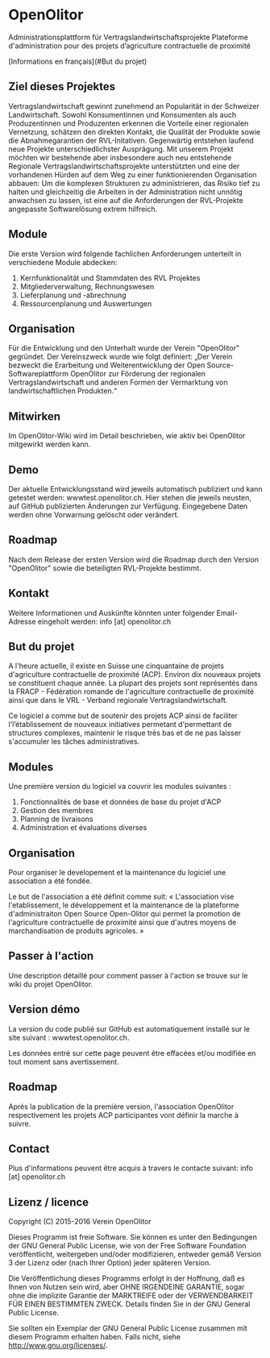 # OpenOlitor
Administrationsplattform für Vertragslandwirtschaftsprojekte
Plateforme d'administration pour des projets d’agriculture contractuelle de proximité

[Informations en français](#But du projet)

## Ziel dieses Projektes
Vertragslandwirtschaft gewinnt zunehmend an Popularität in der Schweizer Landwirtschaft. Sowohl Konsumentinnen und Konsumenten als auch Produzentinnen und Produzenten erkennen die Vorteile einer regionalen Vernetzung, schätzen den direkten Kontakt, die Qualität der Produkte sowie die Abnahmegarantien der RVL-Initativen. Gegenwärtig entstehen laufend neue Projekte unterschiedlichster Ausprägung.
Mit unserem Projekt möchten wir bestehende aber insbesondere auch neu entstehende Regionale Vertragslandwirtschaftsprojekte unterstützten und eine der vorhandenen Hürden auf dem Weg zu einer funktionierenden Organisation abbauen: Um die komplexen Strukturen zu administrieren, das Risiko tief zu halten und gleichzeitig die Arbeiten in der Administration nicht unnötig anwachsen zu lassen, ist eine auf die Anforderungen der RVL-Projekte angepasste Softwarelösung extrem hilfreich.

## Module
Die erste Version wird folgende fachlichen Anforderungen unterteilt in verschiedene Module abdecken:

1. Kernfunktionalität und Stammdaten des RVL Projektes
2. Mitgliederverwaltung, Rechnungswesen
3. Lieferplanung und -abrechnung
4. Ressourcenplanung und Auswertungen

## Organisation
Für die Entwicklung und den Unterhalt wurde der Verein "OpenOlitor" gegründet. 
Der Vereinszweck wurde wie folgt definiert:
„Der Verein bezweckt die Erarbeitung und Weiterentwicklung der Open Source-Softwareplattform OpenOlitor zur Förderung der regionalen Vertragslandwirtschaft und anderen Formen der Vermarktung von landwirtschaftlichen Produkten.“

## Mitwirken
Im OpenOlitor-Wiki wird im Detail beschrieben, wie aktiv bei OpenOlitor mitgewirkt werden kann.

## Demo
Der aktuelle Entwicklungsstand wird jeweils automatisch publiziert und kann getestet werden: wwwtest.openolitor.ch.
Hier stehen die jeweils neusten, auf GitHub publizierten Änderungen zur Verfügung. Eingegebene Daten werden ohne Vorwarnung gelöscht oder verändert.

## Roadmap
Nach dem Release der ersten Version wird die Roadmap durch den Version "OpenOlitor" sowie die beteiligten RVL-Projekte bestimmt.

## Kontakt
Weitere Informationen und Auskünfte könnten unter folgender Email-Adresse eingeholt werden:
info [at] openolitor.ch

## But du projet
A l'heure actuelle, il existe en Suisse une cinquantaine de projets d'agriculture contractuelle de proximité (ACP). Environ dix nouveaux projets se constituent chaque année. La plupart des projets sont représentés dans la FRACP - Fédération romande de l'agriculture contractuelle de proximité ainsi que dans le VRL - Verband regionale Vertragslandwirtschaft.

Ce logiciel a comme but de soutenir des projets ACP ainsi de faciliter l'l’établissement de nouveaux initiatives permetant d'permettant de structures complexes, maintenir le risque très bas et de ne pas laisser s'accumuler les tâches administratives.

## Modules
Une première version du logiciel va couvrir les modules suivantes :

1. Fonctionnalités de base et données de base du projet d'ACP
2. Gestion des membres
3. Planning de livraisons
4. Administration et évaluations diverses

## Organisation
Pour organiser le developement et la maintenance du logiciel une association a été fondée.

Le but de l'association a été définit comme suit:
« L'association vise l'etablissement, le développement et la maintenance de la plateforme d'administraiton Open Source Open-Olitor qui permet la promotion de l'agriculture contractuelle de proximité ainsi que d'autres moyens de marchandisation de produits agricoles. »

## Passer à l'action
Une description détaillé pour comment passer à l'action se trouve sur le wiki du projet OpenOlitor.

## Version démo
La version du code publié sur GitHub est automatiquement installé sur le site suivant : wwwtest.openolitor.ch.

Les données entré sur cette page peuvent être effacées et/ou modifiée en tout moment sans avertissement.

## Roadmap
Après la publication de la première version, l'association OpenOlitor respectivement les projets ACP participantes vont définir la marche à suivre.

## Contact
Plus d'informations peuvent être acquis à travers le contacte suivant: info [at] openolitor.ch

## Lizenz / licence

Copyright (C) 2015-2016 Verein OpenOlitor

Dieses Programm ist freie Software. Sie können es unter den Bedingungen der GNU General Public License, wie von der Free Software Foundation veröffentlicht, weitergeben und/oder modifizieren, entweder gemäß Version 3 der Lizenz oder (nach Ihrer Option) jeder späteren Version.

Die Veröffentlichung dieses Programms erfolgt in der Hoffnung, daß es Ihnen von Nutzen sein wird, aber OHNE IRGENDEINE GARANTIE, sogar ohne die implizite Garantie der MARKTREIFE oder der VERWENDBARKEIT FÜR EINEN BESTIMMTEN ZWECK. Details finden Sie in der GNU General Public License.

Sie sollten ein Exemplar der GNU General Public License zusammen mit diesem Programm erhalten haben. Falls nicht, siehe <http://www.gnu.org/licenses/>.
